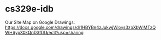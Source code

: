 # cs329e-idb

Our Site Map on Google Drawings:
https://docs.google.com/drawings/d/1HBYBn4zJukwjWloys3zbXbWiMTzQWH6ypX0kQnD3fDU/edit?usp=sharing
